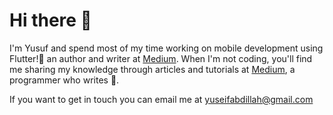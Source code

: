 # Hi there 👋

I'm Yusuf and spend most of my time working on mobile development using Flutter!🎉 an author and writer at [Medium](https://medium.com/@yuseifabdillah). When I'm not coding, you'll find me sharing my knowledge through articles and tutorials at [Medium](https://medium.com/@yuseifabdillah), a programmer who writes 🦾.

If you want to get in touch you can email me at yuseifabdillah@gmail.com





